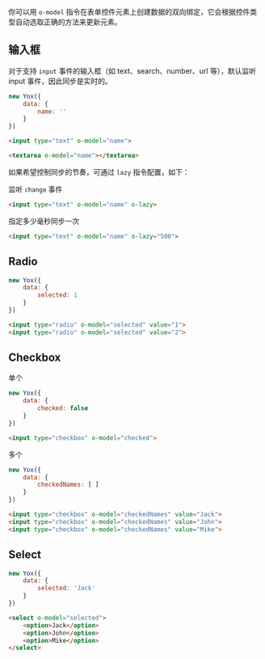 你可以用 `o-model` 指令在表单控件元素上创建数据的双向绑定，它会根据控件类型自动选取正确的方法来更新元素。


## 输入框

对于支持 `input` 事件的输入框（如 text、search、number、url 等），默认监听 input 事件，因此同步是实时的。

```js
new Yox({
    data: {
        name: ''
    }
})
```

```html
<input type="text" o-model="name">
```

```html
<textarea o-model="name"></textarea>
```

如果希望控制同步的节奏，可通过 `lazy` 指令配置，如下：

监听 `change` 事件

```html
<input type="text" o-model="name" o-lazy>
```

指定多少毫秒同步一次

```html
<input type="text" o-model="name" o-lazy="500">
```

## Radio

```js
new Yox({
    data: {
        selected: 1
    }
})
```

```html
<input type="radio" o-model="selected" value="1">
<input type="radio" o-model="selected" value="2">
```

## Checkbox

单个

```js
new Yox({
    data: {
        checked: false
    }
})
```

```html
<input type="checkbox" o-model="checked">
```

多个

```js
new Yox({
    data: {
        checkedNames: [ ]
    }
})
```

```html
<input type="checkbox" o-model="checkedNames" value="Jack">
<input type="checkbox" o-model="checkedNames" value="John">
<input type="checkbox" o-model="checkedNames" value="Mike">
```

## Select

```js
new Yox({
    data: {
        selected: 'Jack'
    }
})
```
```html
<select o-model="selected">
    <option>Jack</option>
    <option>John</option>
    <option>Mike</option>
</select>
```

